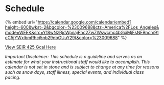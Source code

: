 # Schedule
{% embed url="https://calendar.google.com/calendar/embed?height=600&wkst=2&bgcolor=%23009688&ctz=America%2FLos_Angeles&mode=WEEK&src=Y18wNzRjcWpnajFhc2ZwZWswcmc4bGxiMjFsNEBncm91cC5jYWxlbmRhci5nb29nbGUuY29t&color=%23009688"  %}

[View SEIR 425 Gcal Here](https://calendar.google.com/calendar/u/2?cid=Y18wNzRjcWpnajFhc2ZwZWswcmc4bGxiMjFsNEBncm91cC5jYWxlbmRhci5nb29nbGUuY29t)

_Important Disclaimer: This schedule is a guideline and serves as an estimate for what your instructional staff would like to accomplish. This calendar is not set in stone and is subject to change at any time for reasons such as snow days, staff illness, special events, and individual class pacing._

